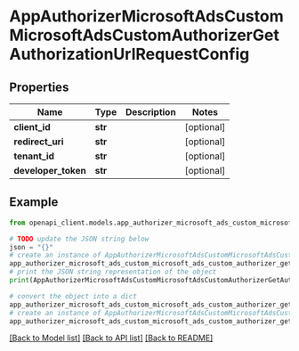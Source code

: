 # AppAuthorizerMicrosoftAdsCustomMicrosoftAdsCustomAuthorizerGetAuthorizationUrlRequestConfig


## Properties

Name | Type | Description | Notes
------------ | ------------- | ------------- | -------------
**client_id** | **str** |  | [optional] 
**redirect_uri** | **str** |  | [optional] 
**tenant_id** | **str** |  | [optional] 
**developer_token** | **str** |  | [optional] 

## Example

```python
from openapi_client.models.app_authorizer_microsoft_ads_custom_microsoft_ads_custom_authorizer_get_authorization_url_request_config import AppAuthorizerMicrosoftAdsCustomMicrosoftAdsCustomAuthorizerGetAuthorizationUrlRequestConfig

# TODO update the JSON string below
json = "{}"
# create an instance of AppAuthorizerMicrosoftAdsCustomMicrosoftAdsCustomAuthorizerGetAuthorizationUrlRequestConfig from a JSON string
app_authorizer_microsoft_ads_custom_microsoft_ads_custom_authorizer_get_authorization_url_request_config_instance = AppAuthorizerMicrosoftAdsCustomMicrosoftAdsCustomAuthorizerGetAuthorizationUrlRequestConfig.from_json(json)
# print the JSON string representation of the object
print(AppAuthorizerMicrosoftAdsCustomMicrosoftAdsCustomAuthorizerGetAuthorizationUrlRequestConfig.to_json())

# convert the object into a dict
app_authorizer_microsoft_ads_custom_microsoft_ads_custom_authorizer_get_authorization_url_request_config_dict = app_authorizer_microsoft_ads_custom_microsoft_ads_custom_authorizer_get_authorization_url_request_config_instance.to_dict()
# create an instance of AppAuthorizerMicrosoftAdsCustomMicrosoftAdsCustomAuthorizerGetAuthorizationUrlRequestConfig from a dict
app_authorizer_microsoft_ads_custom_microsoft_ads_custom_authorizer_get_authorization_url_request_config_from_dict = AppAuthorizerMicrosoftAdsCustomMicrosoftAdsCustomAuthorizerGetAuthorizationUrlRequestConfig.from_dict(app_authorizer_microsoft_ads_custom_microsoft_ads_custom_authorizer_get_authorization_url_request_config_dict)
```
[[Back to Model list]](../README.md#documentation-for-models) [[Back to API list]](../README.md#documentation-for-api-endpoints) [[Back to README]](../README.md)


